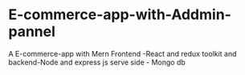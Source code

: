 # E-commerce-app-with-Addmin-pannel
A E-commerce-app with Mern  Frontend -React and redux toolkit and backend-Node and express js serve side - Mongo db
  
  
 
 
  
  
  
 
  
         
